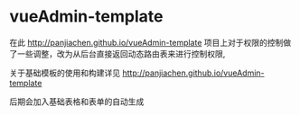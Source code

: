 # vueAdmin-template
在此 http://panjiachen.github.io/vueAdmin-template 项目上对于权限的控制做了一些调整，改为从后台直接返回动态路由表来进行控制权限,

关于基础模板的使用和构建详见 http://panjiachen.github.io/vueAdmin-template

后期会加入基础表格和表单的自动生成


